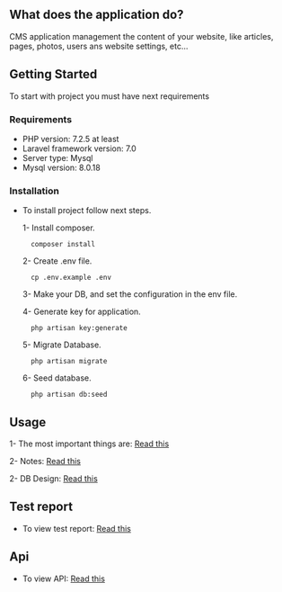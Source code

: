 ## What does the application do?

CMS application management the content of your website,
like articles, pages, photos, users ans website settings, etc... 

## Getting Started
To start with project you must have next requirements

### Requirements 
* PHP version: 7.2.5 at least 
* Laravel framework version: 7.0
* Server type: Mysql 
* Mysql version: 8.0.18

### Installation
* To install project follow next steps.
    
    1- Install composer.
    
        composer install 
   
    2- Create .env file.
    
        cp .env.example .env 
    
    3- Make your DB, and set the configuration in the env file.
    
    4- Generate key for application.
    
        php artisan key:generate 
    
    5- Migrate Database.
    
        php artisan migrate 
        
    6- Seed database.
   
        php artisan db:seed
  
## Usage

   1- The most important things are: [Read this](IMPORTANT.md)
   
   2- Notes: [Read this](NOTES.md)
   
   2- DB Design: [Read this](db_design.pdf)
   
   
## Test report
* To view test report: [Read this](TEST.md)

## Api
* To view API: [Read this](API.md)
